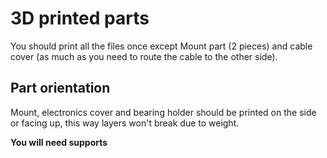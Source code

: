 # 3D printed parts

You should print all the files once except Mount part (2 pieces) and cable cover (as much as you need to route the cable to the other side).

## Part orientation
Mount, electronics cover and bearing holder should be printed on the side or facing up, this way layers won't break due to weight.

**You will need supports**
